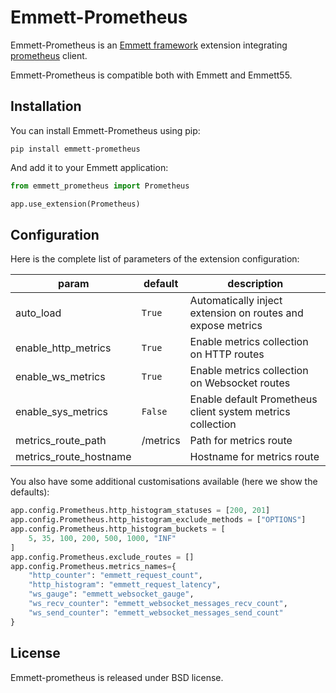 # Emmett-Prometheus

Emmett-Prometheus is an [Emmett framework](https://emmett.sh) extension integrating [prometheus](https://prometheus.io) client.

Emmett-Prometheus is compatible both with Emmett and Emmett55.

## Installation

You can install Emmett-Prometheus using pip:

    pip install emmett-prometheus

And add it to your Emmett application:

```python
from emmett_prometheus import Prometheus

app.use_extension(Prometheus)
```

## Configuration

Here is the complete list of parameters of the extension configuration:

| param | default | description |
| --- | --- | --- |
| auto\_load | `True` | Automatically inject extension on routes and expose metrics |
| enable\_http\_metrics | `True` | Enable metrics collection on HTTP routes |
| enable\_ws\_metrics | `True` | Enable metrics collection on Websocket routes |
| enable\_sys\_metrics | `False` | Enable default Prometheus client system metrics collection |
| metrics\_route\_path | /metrics | Path for metrics route |
| metrics\_route\_hostname | | Hostname for metrics route |

You also have some additional customisations available (here we show the defaults):

```python
app.config.Prometheus.http_histogram_statuses = [200, 201]
app.config.Prometheus.http_histogram_exclude_methods = ["OPTIONS"]
app.config.Prometheus.http_histogram_buckets = [
    5, 35, 100, 200, 500, 1000, "INF"
]
app.config.Prometheus.exclude_routes = []
app.config.Prometheus.metrics_names={
    "http_counter": "emmett_request_count",
    "http_histogram": "emmett_request_latency",
    "ws_gauge": "emmett_websocket_gauge",
    "ws_recv_counter": "emmett_websocket_messages_recv_count",
    "ws_send_counter": "emmett_websocket_messages_send_count"
}
```

## License

Emmett-prometheus is released under BSD license.
